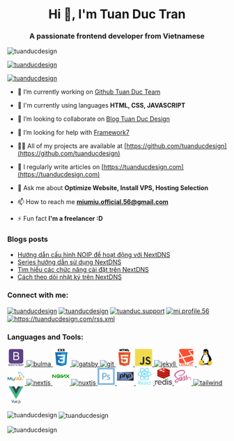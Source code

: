 <h1 align="center">Hi 👋, I'm Tuan Duc Tran</h1>
<h3 align="center">A passionate frontend developer from Vietnamese</h3>

<p align="left"> <img src="https://komarev.com/ghpvc/?username=tuanducdesign&label=Profile%20views&color=0e75b6&style=flat" alt="tuanducdesign" /> </p>

<p align="left"> <a href="https://github.com/ryo-ma/github-profile-trophy"><img src="https://github-profile-trophy.vercel.app/?username=tuanducdesign" alt="tuanducdesign" /></a> </p>

<p align="left"> <a href="https://twitter.com/tuanducdesign" target="blank"><img src="https://img.shields.io/twitter/follow/tuanducdesign?logo=twitter&style=for-the-badge" alt="tuanducdesign" /></a> </p>

- 🔭 I’m currently working on [Github Tuan Duc Team](https://github.com/tuanducteam)

- 🌱 I'm currently using languages **HTML, CSS, JAVASCRIPT**

- 👯 I’m looking to collaborate on [Blog Tuan Duc Design](https://tuanducdesign.com)

- 🤝 I’m looking for help with [Framework7](https://framework7.io)

- 👨‍💻 All of my projects are available at [https://github.com/tuanducdesign](https://github.com/tuanducdesign)

- 📝 I regularly write articles on [https://tuanducdesign.com](https://tuanducdesign.com)

- 💬 Ask me about **Optimize Website, Install VPS, Hosting Selection**

- 📫 How to reach me **miumiu.official.56@gmail.com**


- ⚡ Fun fact **I'm a freelancer :D**

### Blogs posts
<!-- BLOG-POST-LIST:START -->
- [Hướng dẫn cấu hình NOIP để hoạt động với NextDNS](/series/huong-dan-cau-hinh-noip-de-hoat-dong-voi-nextdns)
- [Series hướng dẫn sử dụng NextDNS](/series-nextdns)
- [Tìm hiểu các chức năng cài đặt trên NextDNS](/series/tim-hieu-cac-chuc-nang-cai-dat-tren-nextdns)
- [Cách theo dõi nhật ký trên NextDNS](/series/cach-theo-doi-nhat-ky-tren-nextdns)
<!-- BLOG-POST-LIST:END -->

<h3 align="left">Connect with me:</h3>
<p align="left">
<a href="https://codepen.io/tuanducdesign" target="blank"><img align="center" src="https://cdn.jsdelivr.net/npm/simple-icons@3.0.1/icons/codepen.svg" alt="tuanducdesign" height="30" width="40" /></a>
<a href="https://twitter.com/tuanducdesign" target="blank"><img align="center" src="https://cdn.jsdelivr.net/npm/simple-icons@3.0.1/icons/twitter.svg" alt="tuanducdesign" height="30" width="40" /></a>
<a href="https://fb.com/tuanduc.support" target="blank"><img align="center" src="https://cdn.jsdelivr.net/npm/simple-icons@3.0.1/icons/facebook.svg" alt="tuanduc.support" height="30" width="40" /></a>
<a href="https://instagram.com/mi.profile.56" target="blank"><img align="center" src="https://cdn.jsdelivr.net/npm/simple-icons@3.0.1/icons/instagram.svg" alt="mi.profile.56" height="30" width="40" /></a>
<a href="https://tuanducdesign.com/rss.xml" target="blank"><img align="center" src="https://cdn.jsdelivr.net/npm/simple-icons@3.0.1/icons/rss.svg" alt="https://tuanducdesign.com/rss.xml" height="30" width="40" /></a>
</p>

<h3 align="left">Languages and Tools:</h3>
<p align="left"> <a href="https://getbootstrap.com" target="_blank"> <img src="https://raw.githubusercontent.com/devicons/devicon/master/icons/bootstrap/bootstrap-plain-wordmark.svg" alt="bootstrap" width="40" height="40"/> </a> <a href="https://bulma.io/" target="_blank"> <img src="https://raw.githubusercontent.com/gilbarbara/logos/804dc257b59e144eaca5bc6ffd16949752c6f789/logos/bulma.svg" alt="bulma" width="40" height="40"/> </a> <a href="https://www.w3schools.com/css/" target="_blank"> <img src="https://raw.githubusercontent.com/devicons/devicon/master/icons/css3/css3-original-wordmark.svg" alt="css3" width="40" height="40"/> </a> <a href="https://www.gatsbyjs.com/" target="_blank"> <img src="https://www.vectorlogo.zone/logos/gatsbyjs/gatsbyjs-icon.svg" alt="gatsby" width="40" height="40"/> </a> <a href="https://git-scm.com/" target="_blank"> <img src="https://www.vectorlogo.zone/logos/git-scm/git-scm-icon.svg" alt="git" width="40" height="40"/> </a> <a href="https://www.w3.org/html/" target="_blank"> <img src="https://raw.githubusercontent.com/devicons/devicon/master/icons/html5/html5-original-wordmark.svg" alt="html5" width="40" height="40"/> </a> <a href="https://developer.mozilla.org/en-US/docs/Web/JavaScript" target="_blank"> <img src="https://raw.githubusercontent.com/devicons/devicon/master/icons/javascript/javascript-original.svg" alt="javascript" width="40" height="40"/> </a> <a href="https://jekyllrb.com/" target="_blank"> <img src="https://www.vectorlogo.zone/logos/jekyllrb/jekyllrb-icon.svg" alt="jekyll" width="40" height="40"/> </a> <a href="https://laravel.com/" target="_blank"> <img src="https://raw.githubusercontent.com/devicons/devicon/master/icons/laravel/laravel-plain-wordmark.svg" alt="laravel" width="40" height="40"/> </a> <a href="https://www.linux.org/" target="_blank"> <img src="https://raw.githubusercontent.com/devicons/devicon/master/icons/linux/linux-original.svg" alt="linux" width="40" height="40"/> </a> <a href="https://www.mysql.com/" target="_blank"> <img src="https://raw.githubusercontent.com/devicons/devicon/master/icons/mysql/mysql-original-wordmark.svg" alt="mysql" width="40" height="40"/> </a> <a href="https://nextjs.org/" target="_blank"> <img src="https://cdn.worldvectorlogo.com/logos/nextjs-3.svg" alt="nextjs" width="40" height="40"/> </a> <a href="https://www.nginx.com" target="_blank"> <img src="https://raw.githubusercontent.com/devicons/devicon/master/icons/nginx/nginx-original.svg" alt="nginx" width="40" height="40"/> </a> <a href="https://nuxtjs.org/" target="_blank"> <img src="https://www.vectorlogo.zone/logos/nuxtjs/nuxtjs-icon.svg" alt="nuxtjs" width="40" height="40"/> </a> <a href="https://www.photoshop.com/en" target="_blank"> <img src="https://raw.githubusercontent.com/devicons/devicon/master/icons/photoshop/photoshop-line.svg" alt="photoshop" width="40" height="40"/> </a> <a href="https://www.php.net" target="_blank"> <img src="https://raw.githubusercontent.com/devicons/devicon/master/icons/php/php-original.svg" alt="php" width="40" height="40"/> </a> <a href="https://reactjs.org/" target="_blank"> <img src="https://raw.githubusercontent.com/devicons/devicon/master/icons/react/react-original-wordmark.svg" alt="react" width="40" height="40"/> </a> <a href="https://redis.io" target="_blank"> <img src="https://raw.githubusercontent.com/devicons/devicon/master/icons/redis/redis-original-wordmark.svg" alt="redis" width="40" height="40"/> </a> <a href="https://sass-lang.com" target="_blank"> <img src="https://raw.githubusercontent.com/devicons/devicon/master/icons/sass/sass-original.svg" alt="sass" width="40" height="40"/> </a> <a href="https://tailwindcss.com/" target="_blank"> <img src="https://www.vectorlogo.zone/logos/tailwindcss/tailwindcss-icon.svg" alt="tailwind" width="40" height="40"/> </a> <a href="https://vuejs.org/" target="_blank"> <img src="https://raw.githubusercontent.com/devicons/devicon/master/icons/vuejs/vuejs-original-wordmark.svg" alt="vuejs" width="40" height="40"/> </a> </p>

<p><img align="left" src="https://github-readme-stats.vercel.app/api/top-langs?username=tuanducdesign&show_icons=true&locale=en&layout=compact" alt="tuanducdesign" /></p>

<p>&nbsp;<img align="center" src="https://github-readme-stats.vercel.app/api?username=tuanducdesign&show_icons=true&locale=en" alt="tuanducdesign" /></p>

<p><img align="center" src="https://github-readme-streak-stats.herokuapp.com/?user=tuanducdesign&" alt="tuanducdesign" /></p>
